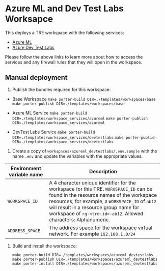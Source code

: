 # Azure ML and Dev Test Labs Worksapce

This deploys a TRE workspace with the following services:

- [Azure ML](../../workspace_services/azureml)
- [Azure Dev Test Labs](../../workspace_services/devtestlabs)

Please follow the above links to learn more about how to access the services and any firewall rules that they will open in the workspace.

## Manual deployment

1. Publish the bundles required for this workspace:

- Base Workspace
    `make porter-build DIR=./templates/workspaces/base`
    `make porter-publish DIR=./templates/workspaces/base`

- Azure ML Service
    `make porter-build DIR=./templates/workspace_services/azureml`
    `make porter-publish DIR=./templates/workspace_services/azureml`

- DevTest Labs Service
    `make porter-build DIR=./templates/workspace_services/devtestlabs`
    `make porter-publish DIR=./templates/workspace_services/devtestlabs`

1. Create a copy of `workspaces/azureml_devtestlabs/.env.sample` with the name `.env` and update the variables with the appropriate values.

| Environment variable name | Description |
| ------------------------- | ----------- |
| `WORKSPACE_ID` | A 4 character unique identifier for the workspace for this TRE. `WORKSPACE_ID` can be found in the resource names of the workspace resources; for example, a `WORKSPACE_ID` of `ab12` will result in a resource group name for workspace of `rg-<tre-id>-ab12`. Allowed characters: Alphanumeric. |
| `ADDRESS_SPACE` | The address space for the workspace virtual network. For example `192.168.1.0/24`|

1. Build and install the workspace:

    `make porter-build DIR=./templates/workspaces/azureml_devtestlabs`
    `make porter-publish DIR=./templates/workspaces/azureml_devtestlabs`
    `make porter-install DIR=./templates/workspaces/azureml_devtestlabs`
